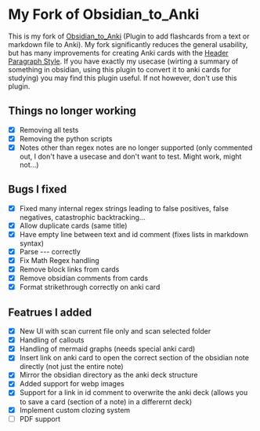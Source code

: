 # My Fork of Obsidian_to_Anki
This is my fork of [Obsidian_to_Anki](https://github.com/Pseudonium/Obsidian_to_Anki) (Plugin to add flashcards from a text or markdown file to Anki). My fork significantly reduces the general usability, but has many improvements for creating Anki cards with the [Header Paragraph Style](https://github.com/ObsidianToAnki/Obsidian_to_Anki/wiki/Header-paragraph-style). If you have exactly my usecase (wirting a summary of something in obsidian, using this plugin to convert it to anki cards for studying) you may find this plugin useful. If not however, don't use this plugin.

## Things no longer working
- [x] Removing all tests
- [x] Removing the python scripts
- [x] Notes other than regex notes are no longer supported (only commented out, I don't have a usecase and don't want to test. Might work, might not...)

## Bugs I fixed
- [x] Fixed many internal regex strings leading to false positives, false negatives, catastrophic backtracking...
- [x] Allow duplicate cards (same title)
- [x] Have empty line between text and id comment (fixes lists in markdown syntax)
- [x] Parse --- correctly
- [x] Fix Math Regex handling
- [x] Remove block links from cards
- [x] Remove obsidian comments from cards
- [x] Format strikethrough correctly on anki card

## Featrues I added
- [x] New UI with scan current file only and scan selected folder
- [x] Handling of callouts
- [x] Handling of mermaid graphs (needs special anki card)
- [x] Insert link on anki card to open the correct section of the obsidian note directly (not just the entire note)
- [x] Mirror the obsidian directory as the anki deck structure
- [x] Added support for webp images
- [x] Support for a link in id comment to overwrite the anki deck (allows you to save a card (section of a note) in a differernt deck)
- [x] Implement custom clozing system
- [ ] PDF support
